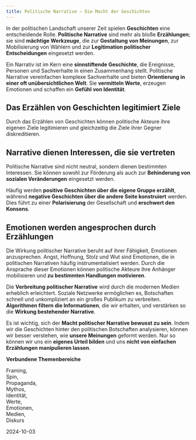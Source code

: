 ```yaml
---  
title: Politische Narrative – Die Macht der Geschichten
---
```

In der politischen Landschaft unserer Zeit spielen **Geschichten** eine entscheidende Rolle. **Politische Narrative** sind mehr als bloße **Erzählungen**; sie sind **mächtige Werkzeuge**, die zur **Gestaltung von Meinungen**, zur Mobilisierung von Wählern und zur **Legitimation politischer Entscheidungen** eingesetzt werden.

Ein Narrativ ist im Kern eine **sinnstiftende Geschichte**, die Ereignisse, Personen und Sachverhalte in einen Zusammenhang stellt. Politische Narrative vereinfachen komplexe Sachverhalte und bieten **Orientierung in einer oft unübersichtlichen Welt**. Sie **vermitteln Werte**, erzeugen Emotionen und schaffen ein **Gefühl von Identität**. 

## Das Erzählen von Geschichten legitimiert Ziele

Durch das Erzählen von Geschichten können politische Akteure ihre eigenen Ziele legitimieren und gleichzeitig die Ziele ihrer Gegner diskreditieren.

## Narrative dienen Interessen, die sie vertreten

Politische Narrative sind nicht neutral, sondern dienen bestimmten Interessen. Sie können sowohl zur Förderung als auch zur **Behinderung von sozialen Veränderungen** eingesetzt werden. 

Häufig werden **positive Geschichten über die eigene Gruppe erzählt**, während **negative Geschichten über die andere Seite konstruiert** werden. Dies führt zu einer **Polarisierung** der Gesellschaft und **erschwert den Konsens**.

## Emotionen werden angesprochen durch Erzählungen

Die Wirkung politischer Narrative beruht auf ihrer Fähigkeit, Emotionen anzusprechen. Angst, Hoffnung, Stolz und Wut sind Emotionen, die in politischen Narrativen häufig instrumentalisiert werden. Durch die Ansprache dieser Emotionen können politische Akteure ihre Anhänger mobilisieren und **zu bestimmten Handlungen motivieren**.

Die **Verbreitung politischer Narrative** wird durch die modernen Medien erheblich erleichtert. Soziale Netzwerke ermöglichen es, Botschaften schnell und unkompliziert an ein großes Publikum zu verbreiten. **Algorithmen filtern die Informationen**, die wir erhalten, und verstärken so die **Wirkung bestehender Narrative**.

Es ist wichtig, sich der **Macht politischer Narrative bewusst zu sein**. Indem wir die Geschichten hinter den politischen Botschaften analysieren, können wir besser verstehen, wie **unsere Meinungen** geformt werden. Nur so können wir uns ein **eigenes Urteil bilden** und uns **nicht von einfachen Erzählungen manipulieren lassen**.

**Verbundene Themenbereiche**

Framing,  
Spin,  
Propaganda,  
Mythos,  
Identität,  
Werte,  
Emotionen,  
Medien,  
Diskurs

2024-10-03